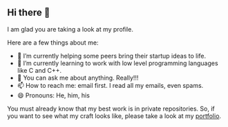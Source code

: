 ## Hi there 👋

I am glad you are taking a look at my profile.

Here are a few things about me:

- 🔭 I’m currently helping some peers bring their startup ideas to life.
- 🌱 I’m currently learning to work with low level programming languages like C and C++.
- 💬 You can ask me about anything. Really!!!
- 📫 How to reach me: email first. I read all my emails, even spams.
- 😄 Pronouns: He, him, his

You must already know that my best work is in private repositories. So, if you want to see what my craft looks like, please take a look at my [portfolio](https://josephmpo.me).
